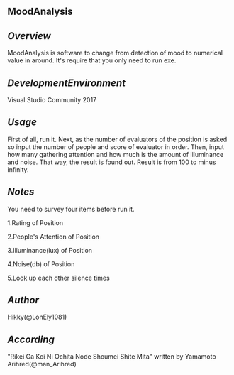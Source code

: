 **MoodAnalysis**
----------------

*Overview*
----------
MoodAnalysis is software to change from detection of mood to numerical value in around.
It's require that you only need to run exe.

*DevelopmentEnvironment*
-----------------------
Visual Studio Community 2017

*Usage*
-------
First of all, run it.
Next, as the number of evaluators of the position is asked so input the number of people and score of evaluator in order.
Then, input how many gathering attention and how much is the amount of illuminance and noise.
That way, the result is found out.
Result is from 100 to minus infinity.

*Notes*
-------
You need to survey four items before run it.

1.Rating of Position

2.People's Attention of Position

3.Illuminance(lux) of Position

4.Noise(db) of Position

5.Look up each other silence times

*Author*
--------
Hikky(@LonEly1081)

*According*
-----------
"Rikei Ga Koi Ni Ochita Node Shoumei Shite Mita" written by Yamamoto Arihred(@man_Arihred)
